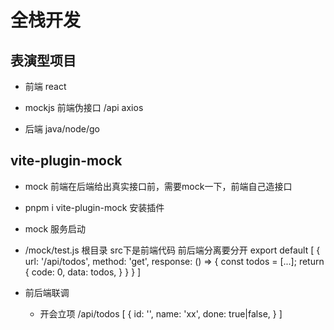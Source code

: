 # 全栈开发
## 表演型项目
- 前端 react
- mockjs 前端伪接口
   /api axios

- 后端 java/node/go

## vite-plugin-mock
   - mock
   前端在后端给出真实接口前，需要mock一下，前端自己造接口
   - pnpm i vite-plugin-mock 安装插件
   - mock 服务启动
   - /mock/test.js 根目录  src下是前端代码 前后端分离要分开
    export default [
    {
        url: '/api/todos',
        method: 'get',
        response: () => {
            const todos = [...];
            return {
                code: 0,
                data: todos,
            }
        }
    }
]

- 前后端联调
    - 开会立项
    /api/todos
    [
        {
            id: '',
            name: 'xx',
            done: true|false,
        }
    ]
